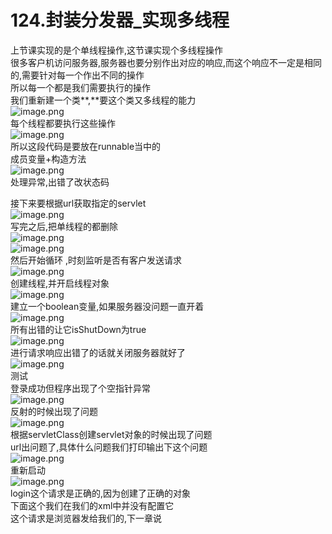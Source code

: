 # 124.封装分发器_实现多线程

上节课实现的是个单线程操作,这节课实现个多线程操作<br />很多客户机访问服务器,服务器也要分别作出对应的响应,而这个响应不一定是相同的,需要针对每一个作出不同的操作<br />所以每一个都是我们需要执行的操作<br />我们重新建一个类**,**要这个类又多线程的能力<br />![image.png](https://cdn.nlark.com/yuque/0/2019/png/349894/1560418246511-0b8ab63a-5163-4df6-a7ee-6faa716cce3e.png#align=left&display=inline&height=256&name=image.png&originHeight=512&originWidth=905&size=246137&status=done&width=452.5)<br />每个线程都要执行这些操作<br />![image.png](https://cdn.nlark.com/yuque/0/2019/png/349894/1560418273624-78d96c2d-000c-43ce-a6e0-024e843395ba.png#align=left&display=inline&height=381&name=image.png&originHeight=762&originWidth=987&size=456304&status=done&width=493.5)<br />所以这段代码是要放在runnable当中的<br />成员变量+构造方法<br />![image.png](https://cdn.nlark.com/yuque/0/2019/png/349894/1560418458746-5ebfb91f-a5b7-4340-84f8-423a3df89ac8.png#align=left&display=inline&height=273&name=image.png&originHeight=545&originWidth=1086&size=373699&status=done&width=543)<br />处理异常,出错了改状态码

接下来要根据url获取指定的servlet<br />![image.png](https://cdn.nlark.com/yuque/0/2019/png/349894/1560418558139-fbb71f18-33f7-448b-9b7a-1428ca4f7ad1.png#align=left&display=inline&height=362&name=image.png&originHeight=724&originWidth=961&size=407920&status=done&width=480.5)<br />写完之后,把单线程的都删除<br />![image.png](https://cdn.nlark.com/yuque/0/2019/png/349894/1560780883691-85022344-2476-4dc6-9d1d-85293dc87a9a.png#align=left&display=inline&height=342&name=image.png&originHeight=684&originWidth=991&size=345850&status=done&width=495.5)<br />![image.png](https://cdn.nlark.com/yuque/0/2019/png/349894/1560780924336-7c45f0d2-e996-4cad-92c0-08d4b7bf90d8.png#align=left&display=inline&height=330&name=image.png&originHeight=659&originWidth=924&size=346862&status=done&width=462)<br />然后开始循环 ,时刻监听是否有客户发送请求<br />![image.png](https://cdn.nlark.com/yuque/0/2019/png/349894/1560780976409-cf7d34c6-7f9a-4b28-9a80-e55402fef388.png#align=left&display=inline&height=195&name=image.png&originHeight=390&originWidth=832&size=133679&status=done&width=416)<br />创建线程,并开启线程对象<br />![image.png](https://cdn.nlark.com/yuque/0/2019/png/349894/1560781034480-768b34bd-c72f-4ee0-862e-01bab521bdf8.png#align=left&display=inline&height=224&name=image.png&originHeight=447&originWidth=761&size=198928&status=done&width=380.5)<br />建立一个boolean变量,如果服务器没问题一直开着<br />![image.png](https://cdn.nlark.com/yuque/0/2019/png/349894/1560781076766-a8fea6f6-027c-426b-ab35-746f15aff15b.png#align=left&display=inline&height=128&name=image.png&originHeight=255&originWidth=675&size=166187&status=done&width=337.5)<br />所有出错的让它isShutDown为true<br />![image.png](https://cdn.nlark.com/yuque/0/2019/png/349894/1560418701629-9a17d1d4-951e-47d6-b416-fbe8be0fe34b.png#align=left&display=inline&height=227&name=image.png&originHeight=454&originWidth=728&size=221433&status=done&width=364)<br />进行请求响应出错了的话就关闭服务器就好了<br />![image.png](https://cdn.nlark.com/yuque/0/2019/png/349894/1560418768309-599c21cf-aa8c-421b-8bd6-3bbda1355efa.png#align=left&display=inline&height=371&name=image.png&originHeight=742&originWidth=680&size=288736&status=done&width=340)<br />测试<br />登录成功但程序出现了个空指针异常<br />![image.png](https://cdn.nlark.com/yuque/0/2019/png/349894/1560418808687-f0221b9b-5edf-45db-88e6-a10a4b20d258.png#align=left&display=inline&height=109&name=image.png&originHeight=218&originWidth=929&size=242825&status=done&width=464.5)<br />反射的时候出现了问题<br />![image.png](https://cdn.nlark.com/yuque/0/2019/png/349894/1560418842244-145532a5-23e9-4809-8fe4-11df2f4276b9.png#align=left&display=inline&height=72&name=image.png&originHeight=144&originWidth=800&size=149696&status=done&width=400)<br />根据servletClass创建servlet对象的时候出现了问题<br />url出问题了,具体什么问题我们打印输出下这个问题<br />![image.png](https://cdn.nlark.com/yuque/0/2019/png/349894/1560418936909-c7ea9728-27b0-44c0-a805-6d43d9832f27.png#align=left&display=inline&height=141&name=image.png&originHeight=282&originWidth=717&size=163288&status=done&width=358.5)<br />重新启动<br />![image.png](https://cdn.nlark.com/yuque/0/2019/png/349894/1560418968194-8a3729e2-6a36-4d05-8ef1-1c670b8a55a1.png#align=left&display=inline&height=247&name=image.png&originHeight=494&originWidth=1168&size=452572&status=done&width=584)<br />login这个请求是正确的,因为创建了正确的对象<br />下面这个我们在我们的xml中并没有配置它<br />这个请求是浏览器发给我们的,下一章说

